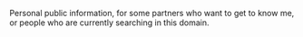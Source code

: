 Personal public information, for some partners who want to get to know me, or people who are currently searching in this domain.

